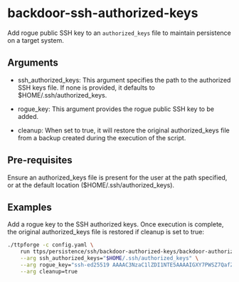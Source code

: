 # backdoor-ssh-authorized-keys

Add rogue public SSH key to an `authorized_keys` file to maintain persistence
on a target system.

## Arguments

- ssh_authorized_keys: This argument specifies the path to the authorized SSH
keys file. If none is provided, it defaults to $HOME/.ssh/authorized_keys.

- rogue_key: This argument provides the rogue public SSH key to be added.

- cleanup: When set to true, it will restore the original authorized_keys file
from a backup created during the execution of the script.

## Pre-requisites

Ensure an authorized_keys file is present for the user at the path
specified, or at the default location ($HOME/.ssh/authorized_keys).

## Examples

Add a rogue key to the SSH authorized keys. Once execution is
complete, the original authorized_keys file is restored if cleanup is
set to true:

```bash
./ttpforge -c config.yaml \
    run ttps/persistence/ssh/backdoor-authorized-keys/backdoor-authorized-keys.yaml \
    --arg ssh_authorized_keys="$HOME/.ssh/authorized_keys" \
    --arg rogue_key="ssh-ed25519 AAAAC3NzaC1lZDI1NTE5AAAAIGXY7PWSZ7QafZ5LsBxGVtAcAwn706dJENP1jXlX3fVa Test public key" \
    --arg cleanup=true
```
